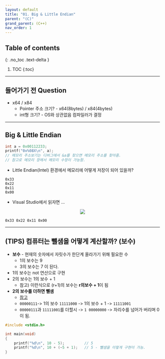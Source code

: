 ```yaml
---
layout: default
title: "01. Big & Little Endian"
parent: "(C)"
grand_parent: (C++)
nav_order: 1
---
```


## Table of contents
{: .no_toc .text-delta }

1. TOC
{:toc}

---

## 들어가기 전 Question

* x64 / x84
    * Pointer 주소 크기? - x64(8bytes) / x84(4bytes)
    * int형 크기? - OS와 상관없음 컴파일러가 결정

---

## Big & Little Endian

```cpp
int a = 0x00112233;
printf("0x%08X\n", a);
// 메모리 주소보기는 디버그에서 &a를 찾으면 메모리 주소를 찾아줌.
// 참고로 메모리 창에서 메모리 수정이 가능함.
```

* Little Endian(Intel) 환경에서 메모리에 어떻게 저장이 되어 있을까?

```
0x33
0x22
0x11
0x00
```

* Visual Studio에서 읽자면 ...

<p align="center">
  <img src="https://taehyungs-programming-blog.github.io/blog/assets/images/cpp/c/c-1-1.png"/>
</p>

```
0x33 0x22 0x11 0x00
```

---

## (TIPS) 컴퓨터는 뺄샘을 어떻게 계산할까? (보수)

* **보수** - 현재의 숫자에서 자릿수가 한단계 올라가기 위해 필요한 수
    * 1의 보수는 9
    * 3의 보수는 7 이 된다.
* 1의 보수는 not 연산으로 구현
* 2의 보수는 1의 보수 + 1
    * 참고) 이런식으로 (r+1)의 보수는 **r의보수 + 1**이 됨
* **2의 보수를 더하면 뺄샘**
    * [참고](https://coding-factory.tistory.com/653)
    * `00000111`-> 1의 보수 `11111000` -> 1의 보수 + 1 -> `11111001`
    * `00000111`과 `11111001`를 더할시 -> `1 00000000` -> 자리수를 넘어가 버리며 0이 됨.

```cpp
#include <stdio.h>

int main(void)
{
    printf("%d\n", 10 - 5);         // 5
    printf("%d\n", 10 + (~5 + 1);   // 5 - 뺄샘을 이렇게 구현이 가능.
}
```